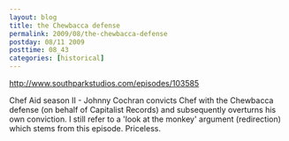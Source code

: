 ```yaml
---
layout: blog
title: the Chewbacca defense
permalink: 2009/08/the-chewbacca-defense
postday: 08/11 2009
posttime: 08_43
categories: [historical]
---
```


<p><a href="http://www.southparkstudios.com/episodes/103585" title="http://www.southparkstudios.com/episodes/103585">http://www.southparkstudios.com/episodes/103585</a></p>
<p>Chef Aid season II - Johnny Cochran convicts Chef with the Chewbacca defense (on behalf of Capitalist Records) and subsequently overturns his own conviction. I still refer to a 'look at the monkey' argument (redirection) which stems from this episode. Priceless.</p>
